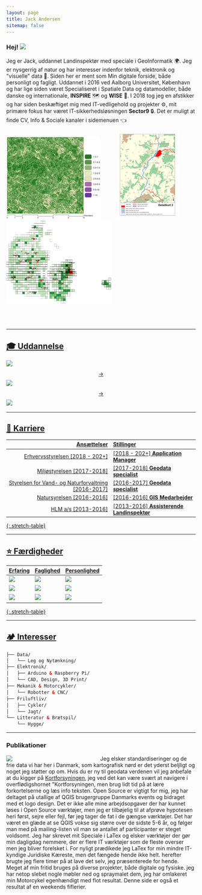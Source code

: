 ```yaml
---
layout: page
title: Jack Andersen
sitemap: false
---
```


### Hej! <img src="https://raw.githubusercontent.com/MartinHeinz/MartinHeinz/master/wave.gif" width="30px">

Jeg er Jack, uddannet Landinspektør med speciale i GeoInformatik 🌍. Jeg er nysgerrig af natur og har interesser indenfor teknik, elektronik og "visuelle" data 🧙.
Siden her er ment som Min digitale forside, både personligt og fagligt.
Uddannet i 2016 ved Aalborg Universitet, København og har lige siden været Specialiseret i Spatiale Data og datamodeller, både danske og internationale, **INSPIRE** 🗺️ og **WISE** 🧱. I 2018 tog jeg en afstikker og har siden beskæftiget mig med IT-vedligehold og projekter ⚙️, mit primære fokus har været IT-sikkerhedsløsningen **Sector9** 🔒. Det er muligt at finde CV, Info & Sociale kanaler i sidemenuen 👈

<div>
  <img width="250" src="/assets/img/misc/LScompare10_crop.png?raw=true" style="margin-right: 20px;">
  <a href="https://raw.githubusercontent.com/JackAndersen/jackandersen.github.io/master/assets/img/nst/Layout_1_7_samlet-3.png"><img width="165" src="/assets/img/nst/Layout_1_7_samlet-3.png?raw=true" style="margin-left: 20px">
  <img width="280" src="/assets/img/nst/dk_artsfund.png?raw=true">
</div>
<br>
<br>
<br>

--- 

## 🎓 Uddannelse
<!---#https://shields.io/ https://simpleicons.org/--->
![](https://img.shields.io/badge/HTX-Mat/IT_2007_/_2010-informational?style=flat-square&logo=Apache-Spark&logoColor=white&color=blue) $$\longrightarrow$$
![](https://img.shields.io/badge/DAR-Værnepligtig_2011-informational?style=flat-square&logo=Acclaim&logoColor=white&color=00cc66) $$\longrightarrow$$
![](https://img.shields.io/badge/AAU_CPH-Landindspektør_2011_/_2016-informational?style=flat-square&logo=OpenStreetMap&logoColor=white&color=ff9933)

---
 
## 👔 Karriere

| Ansættelser | Stillinger |
|-:|:-|
| Erhvervsstyrelsen [2018 - 202+] | [2018 - 202+] **Application Manager** |
| Miljøstyrelsen [2017-2018] | [2017-2018] **Geodata specialist** |
| Styrelsen for Vand- og Naturforvaltning [2016-2017] | [2016-2017] **Geodata specialist** |
| Natursyrelsen [2016-2016] | [2016-2016] **GIS Medarbejder** |
| HLM a/s [2013-2016] | [2013-2016] **Assisterende Landinspektør** |
{:.stretch-table}

---
 
## ⭐ Færdigheder

| Erfaring | Faglighed | Personlighed |
|-|-|-|
| ![](https://img.shields.io/badge/⭐⭐⭐⭐⭐-Geografisk_Analyse-informational?style=flat-square&logo=Facebook-Gaming&logoColor=white&color=blue) | ![](https://img.shields.io/badge/⭐⭐⭐⭐⭐-Design_&_Kartografi-informational?style=flat-square&logo=OpenStreetMap&logoColor=white&color=ff9933) | ![](https://img.shields.io/badge/⭐⭐⭐⭐⭐-Kreativitet-informational?style=flat-square&logo=ActiGraph&logoColor=white&color=00cc66) |
| ![](https://img.shields.io/badge/⭐⭐⭐⭐-Datainfrastruktur_&_INSPIRE-informational?style=flat-square&logo=BandLab&logoColor=white&color=blue) | ![](https://img.shields.io/badge/⭐⭐⭐⭐-Database-informational?style=flat-square&logo=Blueprint&logoColor=white&color=ff9933) | ![](https://img.shields.io/badge/⭐⭐⭐⭐-Sammenspil-informational?style=flat-square&logo=Buy-Me-A-Coffee&logoColor=white&color=00cc66) |
| ![](https://img.shields.io/badge/⭐⭐⭐⭐-Metadata,_API_&_Services-informational?style=flat-square&logo=Google-Maps&logoColor=white&color=blue) | ![](https://img.shields.io/badge/⭐⭐⭐-Udvikling_&_kode-informational?style=flat-square&logo=Docker&logoColor=white&color=ff9933) | ![](https://img.shields.io/badge/⭐⭐⭐⭐-Lederevne-informational?style=flat-square&logo=kubernetes&logoColor=white&color=00cc66) |
{:.stretch-table}

---

## 🏕️ Interesser

~~~html
├── Data/
│   └── Leg og Nytænkning/
├── Elektronik/
│   ├── Arduino & Raspberry Pi/
│   └── CAD, Design, 3D Print/
├── Mekanik & Motorcykler/
│   └── Robotter & CNC/
├── Friluftliv/
│   ├── Cykler/
│   └── Jagt/
└── Litteratur & Brætspil/
    └── Hygge/
~~~

---

### Publikationer

<p>
  <a href="https://projekter.aau.dk/projekter/en/studentthesis/erosion-risk-mapping-evaluating-the-effects-of-high-resolution-topographic-data-in-erosion-modelling(181e9f1f-ebc7-4e33-8b58-2905bf7399ce).html"><img width="250" align='left' src="/assets/img/misc/frontpage.png?raw=true">
  </a>
</p>
  
Jeg elsker standardiseringer og de frie data vi har her i Danmark, som kartografisk nørd er det yderst beljligt og noget jeg støtter op om. Hvis du er ny til geodata verdenen vil jeg anbefale at du kigger på [Kortforsyningen](http://download.kortforsyningen.dk), jeg ved det kan være svært at navigere i overflødigshornet "Kortforsyningen, men brug lidt tid på at lære forkortelserne og læs info teksten. Open Source er vigtigt for mig, jeg har deltaget på utallige af QGIS brugergruppe Danmarks events og bidraget med et logo design. Det er ikke alle mine arbejdsopgaver der har kunnet løses i Open Source værktøjer, men jeg er tilbøjelig til at afprøve hypotesen heri først, sejre eller fejl, før jeg tager de fat i de gængse værktøjer. Det har været en glæde at se QGIS vokse sig større over de sidste 5-6 år, og følger man med på mailing-listen vil man se antallet af participanter er steget voldsomt.
Jeg har skrevet mit Speciale i LaTex og elsker værktøjer der gør min dagligdag nemmere, der er flere IT værktøjer som de fleste overser men jeg bliver forelsket i. For nyligt prædikede jeg LaTex for min mindre IT-kyndige Juridiske Kæreste, men det fængede hende ikke helt. herefter brugte jeg flere timer på at lave det selv, jeg præsenterede for hende. Meget af min fritid bruges på diverse projekter, både digitale og fysiske. jeg har netop slebet nogle møbler ned og spraymalet dem, jeg har omlakeret min Motorcykel egenhændigt med flot resultat. Denne side er også et resultat af en weekends fiflerier.

[documentation]: docs/README.md
[install]: docs/install.md
[upgrade]: docs/upgrade.md
[config]: docs/config.md
